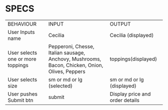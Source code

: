 # SPECS

<table>
<tr>
<td>BEHAVIOUR</td>
<td>INPUT</td>
<td>OUTPUT</td>
</tr>
<tr>
<td>User Inputs name </td>
<td>Cecilia </td>
<td>Cecilia (displayed)</td>
</tr>
<tr>
<td>User selects one or more toppings </td>
<td>Pepperoni, Chesse, Italian sausage, Anchovy, Mushrooms, Bacon, Chicken, Onion, Olives, Peppers</td>
<td>toppings(displayed)</td>
</tr>
<tr>
<td>User selects size</td>
<td>sm or md or lg  (selected)</td>
<td>sm or md or lg (displayed)</td>
</tr>
<tr>
<td>User pushes Submit btn</td>
<td>submit</td>
<td>Display price and order details</td>
</tr>

</table>
